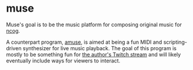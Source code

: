 # muse

Muse's goal is to be the music platform for composing original music for [ncog](https://github.com/khonsulabs/ncog).

A counterpart program, [amuse](./amuse), is aimed at being a fun MIDI and scripting-driven synthesizer for live music playback. The goal of this program is mostly to be something fun for [the author's Twitch stream](https://twitch.tv/ectonDev) and will likely eventually include ways for viewers to interact.
